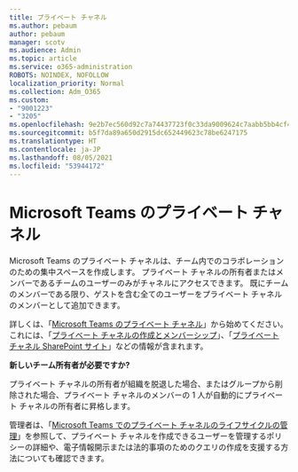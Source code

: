 ```yaml
---
title: プライベート チャネル
ms.author: pebaum
author: pebaum
manager: scotv
ms.audience: Admin
ms.topic: article
ms.service: o365-administration
ROBOTS: NOINDEX, NOFOLLOW
localization_priority: Normal
ms.collection: Adm_O365
ms.custom:
- "9001223"
- "3205"
ms.openlocfilehash: 9e2b7ec560d92c7a74437723f0c33da9009624c7aabb5bb4cf4b3906d916051a
ms.sourcegitcommit: b5f7da89a650d2915dc652449623c78be6247175
ms.translationtype: HT
ms.contentlocale: ja-JP
ms.lasthandoff: 08/05/2021
ms.locfileid: "53944172"
---
```

# <a name="private-channels-in-microsoft-teams"></a>Microsoft Teams のプライベート チャネル

Microsoft Teams のプライベート チャネルは、チーム内でのコラボレーションのための集中スペースを作成します。 プライベート チャネルの所有者またはメンバーであるチームのユーザーのみがチャネルにアクセスできます。 既にチームのメンバーである限り、ゲストを含む全てのユーザーをプライベート チャネルのメンバーとして追加できます。

詳しくは、「[Microsoft Teams のプライベート チャネル](https://docs.microsoft.com/MicrosoftTeams/private-channels)」から始めてください。 これには、「[プライベート チャネルの作成とメンバーシップ](https://docs.microsoft.com/MicrosoftTeams/private-channels#private-channel-creation-and-membership)」、「[プライベート チャネル SharePoint サイト](https://docs.microsoft.com/MicrosoftTeams/private-channels#private-channel-sharepoint-sites)」などの情報が含まれます。

**新しいチーム所有者が必要ですか?**

プライベート チャネルの所有者が組織を脱退した場合、またはグループから削除された場合、プライベート チャネルのメンバーの 1 人が自動的にプライベート チャネルの所有者に昇格します。

管理者は、「[Microsoft Teams でのプライベート チャネルのライフサイクルの管理](https://docs.microsoft.com/MicrosoftTeams/private-channels-life-cycle-management)」を参照して、プライベート チャネルを作成できるユーザーを管理するポリシーの詳細や、電子情報開示または法的事項のためのクエリの作成を支援する方法についても確認できます。
